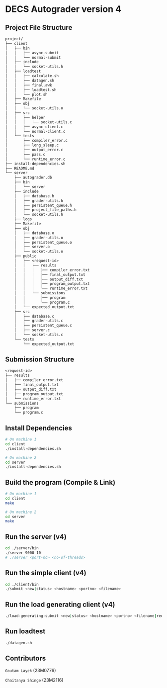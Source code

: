# DECS Autograder version 4

## Project File Structure

```txt
project/
├── client
│   ├── bin
│   │   ├── async-submit
│   │   └── normal-submit
│   ├── include
│   │   └── socket-utils.h
│   ├── loadtest
│   │   ├── calculate.sh
│   │   ├── datagen.sh
│   │   ├── final.awk
│   │   ├── loadtest.sh
│   │   └── plot.sh
│   ├── Makefile
│   ├── obj
│   │   └── socket-utils.o
│   ├── src
│   │   ├── helper
│   │   │   └── socket-utils.c
│   │   ├── async-client.c
│   │   └── normal-client.c
│   └── tests
│       ├── compiler_error.c
│       ├── long_sleep.c
│       ├── output_error.c
│       ├── pass.c
│       └── runtime_error.c
├── install-dependencies.sh
├── README.md
└── server
    ├── autograder.db
    ├── bin
    │   └── server
    ├── include
    │   ├── database.h
    │   ├── grader-utils.h
    │   ├── persistent_queue.h
    │   ├── project_file_paths.h
    │   └── socket-utils.h
    ├── logs
    ├── Makefile
    ├── obj
    │   ├── database.o
    │   ├── grader-utils.o
    │   ├── persistent_queue.o
    │   ├── server.o
    │   └── socket-utils.o
    ├── public
    │   ├── <request-id>
    │   │   ├── results
    │   │   │   ├── compiler_error.txt
    │   │   │   ├── final_output.txt
    │   │   │   ├── output_diff.txt
    │   │   │   ├── program_output.txt
    │   │   │   └── runtime_error.txt
    │   │   └── submissions
    │   │       ├── program
    │   │       └── program.c
    │   └── expected_output.txt
    ├── src
    │   ├── database.c
    │   ├── grader-utils.c
    │   ├── persistent_queue.c
    │   ├── server.c
    │   └── socket-utils.c
    └── tests
        └── expected_output.txt
```

## Submission Structure

```txt
<request-id>
├── results
│   ├── compiler_error.txt
│   ├── final_output.txt
│   ├── output_diff.txt
│   ├── program_output.txt
│   └── runtime_error.txt
└── submissions
    ├── program
    └── program.c
```

## Install Dependencies

```sh
# On machine 1
cd client
./install-dependencies.sh

# On machine 2
cd server 
./install-dependencies.sh

```

## Build the program (Compile & Link)

```sh
# On machine 1
cd client
make

# On machine 2
cd server
make
```

## Run the server (v4)

```sh
cd ./server/bin
./server 9000 10
# ./server <port-no> <no-of-threads>
```

## Run the simple client (v4)

```sh
cd ./client/bin
./submit <new|status> <hostname> <portno> <filename>
```

## Run the load generating client (v4)

```sh
./load-generating-submit <new|status> <hostname> <portno> <filename|requestID> <loopnum> <sleep> <timeout>
```

## Run loadtest

```sh
./datagen.sh
```

## Contributors

`Goutam Layek` (23M0776)

`Chaitanya Shinge` (23M2116)
